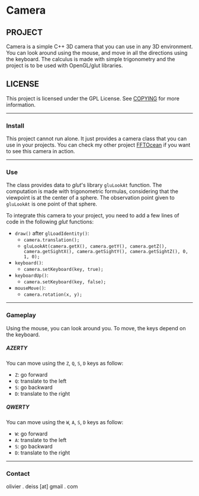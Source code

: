 # Camera

## PROJECT

Camera is a simple C++ 3D camera that you can use in any 3D environment. You can look around using the mouse, and move in all the directions using the keyboard. The calculus is made with simple trigonometry and the project is to be used with OpenGL/glut libraries.

## LICENSE

This project is licensed under the GPL License. See [COPYING](COPYING) for more information.

***

### Install

This project cannot run alone. It just provides a camera class that you can use in your projects. You can check my other project [FFTOcean](https://github.com/CSWest/FFTOcean) if you want to see this camera in action.

***

### Use

The class provides data to *glut*'s library `gluLookAt` function. The computation is made with trigonometric formulas, considering that the viewpoint is at the center of a sphere. The observation point given to `gluLookAt` is one point of that sphere.

To integrate this camera to your project, you need to add a few lines of code in the following *glut* functions:

* `draw()` after `glLoadIdentity()`:
    * `camera.translation();`
    * `gluLookAt(camera.getX(), camera.getY(), camera.getZ(), camera.getSightX(), camera.getSightY(), camera.getSightZ(), 0, 1, 0);`
* `keyboard()`:
    * `camera.setKeyboard(key, true);`
* `keyboardUp()`:
    * `camera.setKeyboard(key, false);`
* `mouseMove()`:
    * `camera.rotation(x, y);`

***

### Gameplay

Using the mouse, you can look around you. To move, the keys depend on the keyboard.

##### AZERTY

You can move using the `Z`, `Q`, `S`, `D` keys as follow:

* `Z`: go forward
* `Q`: translate to the left
* `S`: go backward
* `D`: translate to the right

##### QWERTY

You can move using the `W`, `A`, `S`, `D` keys as follow:

* `W`: go forward
* `A`: translate to the left
* `S`: go backward
* `D`: translate to the right 

***

### Contact

olivier . deiss [at] gmail . com
